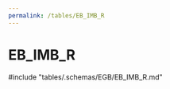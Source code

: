 ```yaml
---
permalink: /tables/EB_IMB_R
---
```

# EB_IMB_R

<!-- ATTENTION : Ne pas supprimer ou modifier la ligne ci-dessous -->
#include "tables/.schemas/EGB/EB_IMB_R.md"
<!-- ATTENTION : Ne pas supprimer ou modifier la ligne ci-dessus -->
